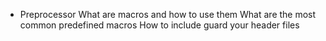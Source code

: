  - Preprocessor
What are macros and how to use them
What are the most common predefined macros
How to include guard your header files
